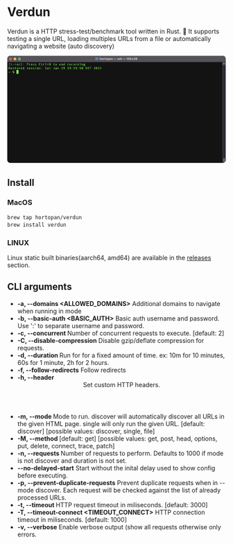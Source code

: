# Verdun
Verdun is a HTTP stress-test/benchmark tool written in Rust. 🦀
It supports testing a single URL, loading multiples URLs from a file or automatically navigating a website (auto discovery)

![Verdon](https://github.com/hortopan/verdun/raw/main/resources/preview.gif "Verdun")

## Install

### MacOS

```bash
brew tap hortopan/verdun
brew install verdun
```

### LINUX

Linux static built binaries(aarch64, amd64) are available in the [releases](https://github.com/hortopan/verdun/releases) section.

## CLI arguments
* **-a, --domains <ALLOWED_DOMAINS>**
  Additional domains to navigate when running in <discover> mode
* **-b, --basic-auth <BASIC_AUTH>**
Basic auth username and password. Use ':' to separate username and password.
* **-c, --concurrent <CONCURRENT>**
Number of concurrent requests to execute. [default: 2]
* **-C, --disable-compression**
Disable gzip/deflate compression for requests.
* **-d, --duration <DURATION>**
Run for for a fixed amount of time. ex: 10m for 10 minutes, 60s for 1 minute, 2h for 2 hours.
* **-f, --follow-redirects**
Follow redirects
* **-h, --header <HEADER>**
Set custom HTTP headers.
* **-m, --mode <MODE>**
Mode to run. discover will automatically discover all URLs in the given HTML page. single will only run the given URL. [default: discover] [possible values: discover, single, file]
* **-M, --method <METHOD>**
[default: get] [possible values: get, post, head, options, put, delete, connect, trace,
            patch]
* **-n, --requests <REQUESTS>**
Number of requests to perform. Defaults to 1000 if mode is not discover and duration is not set.
* **--no-delayed-start**
 Start without the inital delay used to show config before executing.
* **-p, --prevent-duplicate-requests**
Prevent duplicate requests when in --mode discover. Each request will be checked against the list of already processed URLs.
* **-t, --timeout <TIMEOUT>**
HTTP request timeout in miliseconds. [default: 3000]
* **-T, --timeout-connect <TIMEOUT_CONNECT>**
HTTP connection timeout in miliseconds. [default: 1000]
* **-v, --verbose**
Enable verbose output (show all requests otherwise only errors.
